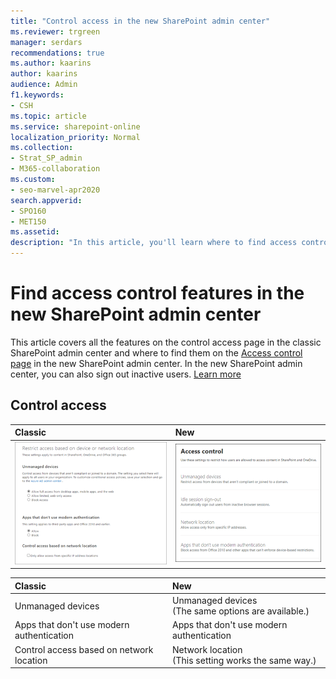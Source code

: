 ```yaml
---
title: "Control access in the new SharePoint admin center"
ms.reviewer: trgreen
manager: serdars
recommendations: true
ms.author: kaarins
author: kaarins
audience: Admin
f1.keywords:
- CSH
ms.topic: article
ms.service: sharepoint-online
localization_priority: Normal
ms.collection:  
- Strat_SP_admin
- M365-collaboration
ms.custom:
- seo-marvel-apr2020
search.appverid:
- SPO160
- MET150
ms.assetid: 
description: "In this article, you'll learn where to find access control features in the new SharePoint admin center."
---
```


# Find access control features in the new SharePoint admin center

This article covers all the features on the control access page in the classic SharePoint admin center and where to find them on the [Access control page](https://admin.microsoft.com/sharepoint?page=accessControl&modern=true) in the new SharePoint admin center. In the new SharePoint admin center, you can also sign out inactive users. [Learn more](sign-out-inactive-users.md)

## Control access

|**Classic**|**New**|
|:-----|:-----|
|![Classic access control](media/classic-access-control.png)|![New access control](media/new-access-control.png) <br/> |

|**Classic**|**New**|
|:-----|:-----|
| Unmanaged devices  |Unmanaged devices  <br/> (The same options are available.) |
| Apps that don't use modern authentication |Apps that don't use modern authentication|
| Control access based on network location  |Network location <br/> (This setting works the same way.)|

